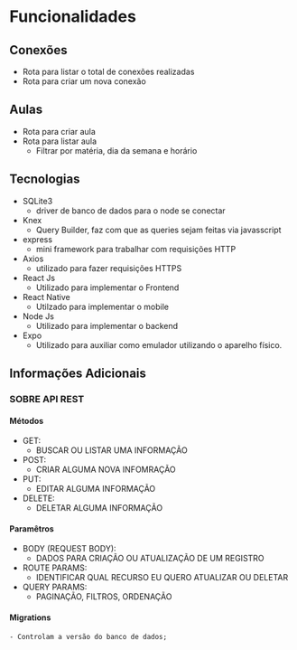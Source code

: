 # Funcionalidades

## Conexões
  - Rota para listar o total de conexões realizadas
  - Rota para criar um nova conexão

## Aulas
  - Rota para criar aula
  - Rota para listar aula
    - Filtrar por matéria, dia da semana e horário
 

## Tecnologias
  - SQLite3
    - driver de banco de dados para o node se conectar
  - Knex
    - Query Builder, faz com que as queries sejam feitas via javasscript
  - express
    - mini framework para trabalhar com requisições HTTP
  - Axios
	- utilizado para fazer requisições HTTPS	
  - React Js
	- Utilizado para implementar o Frontend
  - React Native
	- Utilzado para implementar o mobile
  - Node Js
	- Utilizado para implementar o backend
  - Expo
	- Utilizado para auxiliar como emulador utilizando o aparelho físico.

## Informações Adicionais

  ### SOBRE API REST

  #### Métodos 
  - GET: 
    - BUSCAR OU LISTAR UMA INFORMAÇÃO
  - POST: 
    - CRIAR ALGUMA NOVA INFOMRAÇÃO
  - PUT: 
    - EDITAR ALGUMA INFORMAÇÃO
  - DELETE: 
    - DELETAR ALGUMA INFORMAÇÃO
  
  #### Paramêtros
  - BODY (REQUEST BODY): 
    - DADOS PARA CRIAÇÃO OU ATUALIZAÇÃO DE UM REGISTRO
  - ROUTE PARAMS: 
    - IDENTIFICAR QUAL RECURSO EU QUERO ATUALIZAR OU DELETAR
  - QUERY PARAMS: 
    - PAGINAÇÃO, FILTROS, ORDENAÇÃO

  #### Migrations
    - Controlam a versão do banco de dados;
  
 